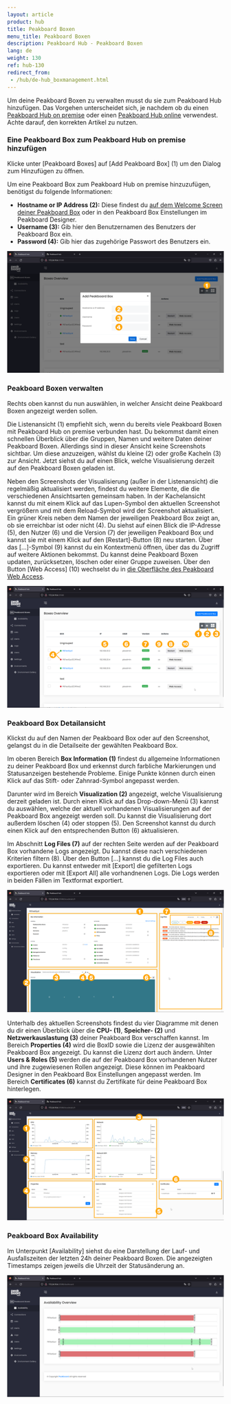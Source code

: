 ```yaml
---
layout: article
product: hub
title: Peakboard Boxen
menu_title: Peakboard Boxen
description: Peakboard Hub - Peakboard Boxen
lang: de
weight: 130
ref: hub-130
redirect_from:
 - /hub/de-hub_boxmanagement.html
---
```


Um deine Peakboard Boxen zu verwalten musst du sie zum Peakboard Hub hinzufügen.
Das Vorgehen unterscheidet sich, je nachdem ob du einen [Peakboard Hub on premise](/hub/Peakboard_Hub_on_premise/de-hub_boxmanagement.html) oder einen [Peakboard Hub online](/hub/Peakboard_Hub_online/de-hub-online_boxmanagement.html) verwendest.
Achte darauf, den korrekten Artikel zu nutzen.

### Eine Peakboard Box zum Peakboard Hub on premise hinzufügen

Klicke unter [Peakboard Boxes] auf [Add Peakboard Box] (1) um den Dialog zum Hinzufügen zu öffnen.

Um eine Peakboard Box zum Peakboard Hub on premise hinzuzufügen, benötigst du folgende Informationen:

* **Hostname or IP Address (2):** Diese findest du [auf dem Welcome Screen deiner Peakboard Box](/get_started/de-peakboard-box.html) oder in den Peakboard Box Einstellungen im Peakboard Designer.
* **Username (3):** Gib hier den Benutzernamen des Benutzers der Peakboard Box ein.
* **Password (4):** Gib hier das zugehörige Passwort des Benutzers ein.

![Peakboard Box hinzufügen](/assets/images/hub/de_hub_boxes-01.png)

### Peakboard Boxen verwalten

Rechts oben kannst du nun auswählen, in welcher Ansicht deine Peakboard Boxen angezeigt werden sollen.

Die Listenansicht (1) empfiehlt sich, wenn du bereits viele Peakboard Boxen mit Peakboard Hub on premise verbunden hast.
Du bekommst damit einen schnellen Überblick über die Gruppen, Namen und weitere Daten deiner Peakboard Boxen. Allerdings sind in dieser Ansicht keine Screenshots sichtbar.
Um diese anzuzeigen, wählst du kleine (2) oder große Kacheln (3) zur Ansicht. Jetzt siehst du auf einen Blick, welche Visualisierung derzeit auf den Peakboard Boxen geladen ist.

Neben den Screenshots der Visualisierung (außer in der Listenansicht) die regelmäßig aktualisiert werden, findest du weitere Elemente, die die verschiedenen Ansichtsarten gemeinsam haben. In der Kachelansicht kannst du mit einem Klick auf das Lupen-Symbol den aktuellen Screenshot vergrößern und mit dem Reload-Symbol wird der Screenshot aktualisiert.
Ein grüner Kreis neben dem Namen der jeweiligen Peakboard Box zeigt an, ob sie erreichbar ist oder nicht (4). Du siehst auf einen Blick die IP-Adresse (5), den Nutzer (6) und die Version (7) der jeweiligen Peakboard Box und kannst sie mit einem Klick auf den [Restart]-Button (8) neu starten.  Über das [...]-Symbol (9) kannst du ein Kontextmenü öffnen, über das du Zugriff auf weitere Aktionen bekommst. Du kannst deine Peakboard Boxen updaten, zurücksetzen, löschen oder einer Gruppe zuweisen. Über den Button [Web Access] (10) wechselst du in [die Oberfläche des Peakboard Web Access](/administration/de-web-access.html).

![Peakboard Boxen verwalten](/assets/images/hub/de_hub_boxes-02.png)

### Peakboard Box Detailansicht

Klickst du auf den Namen der Peakboard Box oder auf den Screenshot, gelangst du in die Detailseite der gewählten Peakboard Box.

Im oberen Bereich **Box Information (1)** findest du allgemeine Informationen zu deiner Peakboard Box und erkennst durch farbliche Markierungen und Statusanzeigen bestehende Probleme. Einige Punkte können durch einen Klick auf das Stift- oder Zahnrad-Symbol angepasst werden.

Darunter wird im Bereich **Visualization (2)** angezeigt, welche Visualisierung derzeit geladen ist.
Durch einen Klick auf das Drop-down-Menü (3) kannst du auswählen, welche der aktuell vorhandenen Visualisierungen auf der Peakboard Box angezeigt werden soll. Du kannst die Visualisierung dort außerdem löschen (4) oder stoppen (5). Den Screenshot kannst du durch einen Klick auf den entsprechenden Button (6) aktualisieren.

Im Abschnitt **Log Files (7)** auf der rechten Seite werden auf der Peakboard Box vorhandene Logs angezeigt. Du kannst diese nach verschiedenen Kriterien filtern (8). Über den Button [...] kannst du die Log Files auch exportieren. Du kannst entweder mit [Export] die gefilterten Logs exportieren oder mit [Export All] alle vorhandnenen Logs. Die Logs werden in beiden Fällen im Textformat exportiert.

![Detailansicht 01](/assets/images/hub/de_hub_boxes-03.png)

Unterhalb des aktuellen Screenshots findest du vier Diagramme mit denen du dir einen Überblick über die **CPU- (1)**, **Speicher- (2)** und **Netzwerkauslastung (3)** deiner Peakboard Box verschaffen kannst.
Im Bereich **Properties (4)** wird die BoxID sowie die Lizenz der ausgewählten Peakboard Box angezeigt. Du kannst die Lizenz dort auch ändern. Unter **Users & Roles (5)** werden die auf der Peakboard Box vorhandenen Nutzer und ihre zugewiesenen Rollen angezeigt. Diese können im Peakboard Designer in den Peakboard Box Einstellungen angepasst werden. Im Bereich **Certificates (6)**  kannst du Zertifikate für deine Peakboard Box hinterlegen.

![Detailansicht 02](/assets/images/hub/de_hub_boxes-04.png)

### Peakboard Box Availability

Im Unterpunkt [Availability] siehst du eine Darstellung der Lauf- und Ausfallszeiten der letzten 24h deiner Peakboard Boxen.
Die angezeigten Timestamps zeigen jeweils die Uhrzeit der Statusänderung an.

![Availability](/assets/images/hub/de_hub_boxes-05.png)
